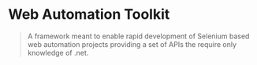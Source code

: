 # Web Automation Toolkit
> A framework meant to enable rapid development of Selenium based web automation projects providing a set of APIs the require only knowledge of .net.

